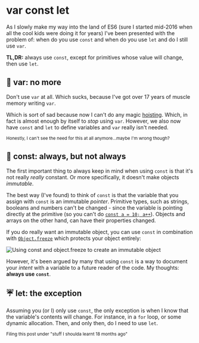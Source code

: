 # var const let

As I slowly make my way into the land of ES6 (sure I started mid-2016 when all the cool kids were doing it for years) I've been presented with the problem of: when do you use `const` and when do you use `let` and do I still use `var`.

**TL,DR:** always use `const`, except for primitives whose value will change, then use `let`.

<!--more-->

## 🚮 var: no more

Don't use `var` at all. Which sucks, because I've got over 17 years of muscle memory writing `var`.

Which is sort of sad because now I can't do any magic [hoisting](https://developer.mozilla.org/en/docs/Web/JavaScript/Reference/Statements/var#var_hoisting). Which, in fact is almost enough by itself to *stop* using `var`. However, we also now have `const` and `let` to define variables and `var` really isn't needed.

<small>Honestly, I can't see the need for this at all anymore…maybe I'm wrong though?</small>

## 💎 const: always, but not always

The first important thing to always keep in mind when using `const` is that it's not really *really* constant. Or more specifically, it doesn't make objects *immutable*.

The best way (I've found) to think of `const` is that the variable that you assign with `const` is an immutable *pointer*. Primitive types, such as strings, booleans and numbers can't be changed - since the variable is pointing directly at the primitive (so you can't do [`const a = 10; a++`](http://jsconsole.com/?const%20a%20%3D%2010%3B%20a%2B%2B)). Objects and arrays on the other hand, can have their properties changed.

If you do really want an immutable object, you can use `const` in combination with [`Object.freeze`](https://developer.mozilla.org/en/docs/Web/JavaScript/Reference/Global_Objects/Object/freeze) which protects your object entirely:

![Using const and object.freeze to create an immutable object](/images/const.png)

However, it's been argued by many that using `const` is a way to document your *intent* with a variable to a future reader of the code. My thoughts: **always use `const`**.

## ☔️ let: the exception

Assuming you (or I) only use `const`, the only exception is when I know that the variable's contents will change. For instance, in a `for` loop, or some dynamic allocation. Then, and only then, do I need to use `let`.

<small>Filing this post under "stuff I shoulda learnt 18 months ago"</small>




